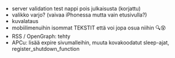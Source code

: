 - server validation test nappi pois julkaisusta (korjattu)
- valikko varjo? (vaivaa iPhonessa mutta vain etusivulla?)
- kuvalataus
- mobiilimenuihin isommat TEKSTIT että voi jopa osua niihin 🔍😵
- RSS / OpenGraph: tehty
- APCu: lisää expire sivumalleihin, muuta kovakoodatut sleep-ajat, register_shutdown_function
